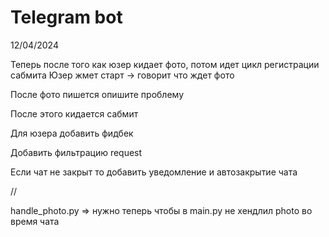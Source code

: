 # Telegram bot

12/04/2024

Теперь после того как юзер кидает фото, потом идет цикл регистрации сабмита
Юзер жмет старт -> говорит что ждет фото

После фото пишется опишите проблему 

После этого кидается сабмит

Для юзера добавить фидбек

Добавить фильтрацию request

Если чат не закрыт то добавить уведомление и автозакрытие чата

// 

handle_photo.py => нужно теперь чтобы в main.py не хендлил photo во время чата

